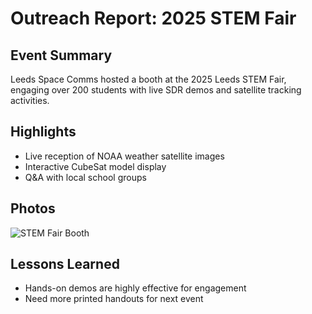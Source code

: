 # Outreach Report: 2025 STEM Fair

## Event Summary
Leeds Space Comms hosted a booth at the 2025 Leeds STEM Fair, engaging over 200 students with live SDR demos and satellite tracking activities.

## Highlights
- Live reception of NOAA weather satellite images
- Interactive CubeSat model display
- Q&A with local school groups

## Photos
![STEM Fair Booth](https://www.leedsspacecomms.co.uk/images/stem_fair_2025.jpg)

## Lessons Learned
- Hands-on demos are highly effective for engagement
- Need more printed handouts for next event
